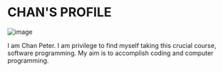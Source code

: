 # CHAN'S PROFILE

![image](https://avatars.githubusercontent.com/u/93641986?v=4)

I am Chan Peter. I am privilege to find myself taking this crucial course, software programming.  My aim is to accomplish coding and computer programming.